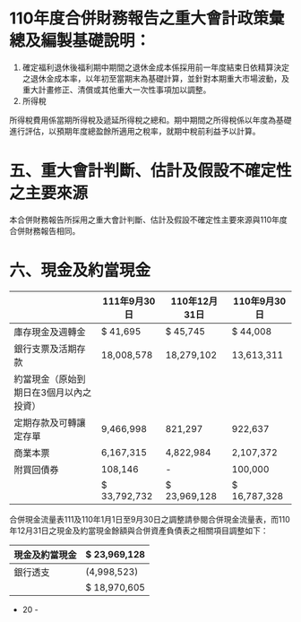 # 110年度合併財務報告之重大會計政策彙總及編製基礎說明：

1. 確定福利退休後福利期中期間之退休金成本係採用前一年度結束日依精算決定之退休金成本率，以年初至當期末為基礎計算，並針對本期重大市場波動，及重大計畫修正、清償或其他重大一次性事項加以調整。
2. 所得稅

所得稅費用係當期所得稅及遞延所得稅之總和。期中期間之所得稅係以年度為基礎進行評估，以預期年度總盈餘所適用之稅率，就期中稅前利益予以計算。

# 五、重大會計判斷、估計及假設不確定性之主要來源

本合併財務報告所採用之重大會計判斷、估計及假設不確定性主要來源與110年度合併財務報告相同。

# 六、現金及約當現金

| |111年9月30日|110年12月31日|110年9月30日|
|---|---|---|---|
|庫存現金及週轉金|$ 41,695|$ 45,745|$ 44,008|
|銀行支票及活期存款|18,008,578|18,279,102|13,613,311|
|約當現金（原始到期日在3個月以內之投資）| | | |
|定期存款及可轉讓定存單|9,466,998|821,297|922,637|
|商業本票|6,167,315|4,822,984|2,107,372|
|附買回債券|108,146|-|100,000|
| |$ 33,792,732|$ 23,969,128|$ 16,787,328|

合併現金流量表111及110年1月1日至9月30日之調整請參閱合併現金流量表，而110年12月31日之現金及約當現金餘額與合併資產負債表之相關項目調整如下：

|現金及約當現金|$ 23,969,128|
|---|---|
|銀行透支|(4,998,523)|
| |$ 18,970,605|

- 20 -